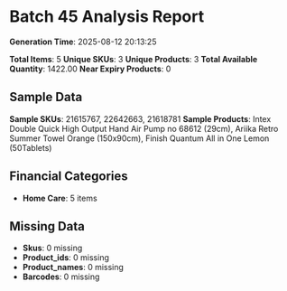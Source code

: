 # Batch 45 Analysis Report

**Generation Time**: 2025-08-12 20:13:25

**Total Items**: 5
**Unique SKUs**: 3
**Unique Products**: 3
**Total Available Quantity**: 1422.00
**Near Expiry Products**: 0

## Sample Data
**Sample SKUs**: 21615767, 22642663, 21618781
**Sample Products**: Intex Double Quick High Output Hand Air Pump no 68612 (29cm), Ariika Retro Summer Towel Orange (150x90cm), Finish Quantum All in One Lemon (50Tablets)

## Financial Categories
- **Home Care**: 5 items

## Missing Data
- **Skus**: 0 missing
- **Product_ids**: 0 missing
- **Product_names**: 0 missing
- **Barcodes**: 0 missing
